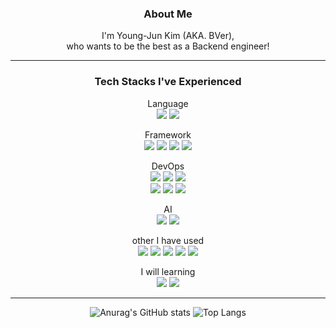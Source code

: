 <div align="center">

### About Me
I'm Young-Jun Kim (AKA. BVer), <br>
who wants to be the best as a Backend engineer!<br>

<hr>

### Tech Stacks I've Experienced
Language<br>
<img src="https://img.shields.io/badge/Java-007396?style=flat&logo=java&logoColor=ffffff"/>
<img src="https://img.shields.io/badge/Python-3776AB?style=flat&logo=python&logoColor=ffffff"/>
<br>

Framework<br>
<img src="https://img.shields.io/badge/Django-092E20?style=flat&logo=django&logoColor=ffffff"/>
<img src="https://img.shields.io/badge/Flask-000000?style=flat&logo=flask&logoColor=ffffff"/>
<img src="https://img.shields.io/badge/Spring-6DB33F?style=flat&logo=spring&logoColor=ffffff"/>
<img src="https://img.shields.io/badge/Spring Boot-6DB33F?style=flat&logo=springboot&logoColor=ffffff"/>
<br>

DevOps<br>
<img src="https://img.shields.io/badge/Docker-2496ED?style=flat&logo=docker&logoColor=ffffff"/>
<img src="https://img.shields.io/badge/AWS-232F3E?style=flat&logo=amazonaws&logoColor=ffffff"/>
<img src="https://img.shields.io/badge/Github Actions-2088FF?style=flat&logo=githubactions&logoColor=ffffff"/>
<br>
<img src="https://img.shields.io/badge/Grafana-F46800?style=flat&logo=grafana&logoColor=ffffff"/>
<img src="https://img.shields.io/badge/Prometheus-E6522C?style=flat&logo=prometheus&logoColor=ffffff"/>
<img src="https://img.shields.io/badge/cAdvisor-34E0A1?style=flat&logo=&logoColor=ffffff"/>
<br>

AI<br>
<img src="https://img.shields.io/badge/Tensorflow-FF6F00?style=flat&logo=tensorflow&logoColor=ffffff"/>
<img src="https://img.shields.io/badge/OpenCV-5C3EE8?style=flat&logo=opencv&logoColor=ffffff"/>
<br>

other I have used<br>
<img src="https://img.shields.io/badge/RabbitMQ-FF6600?style=flat&logo=rabbitmq&logoColor=ffffff"/>
<img src="https://img.shields.io/badge/Celery-37814A?style=flat&logo=celery&logoColor=ffffff"/>
<img src="https://img.shields.io/badge/Redis-DC382D?style=flat&logo=redis&logoColor=ffffff"/>
<img src="https://img.shields.io/badge/NGINX-009639?style=flat&logo=nginx&logoColor=ffffff"/>
<img src="https://img.shields.io/badge/Selenium-43B02A?style=flat&logo=selenium&logoColor=ffffff"/>
<br>

I will learning<br>
<img src="https://img.shields.io/badge/Kotlin-7F52FF?style=flat&logo=kotlin&logoColor=ffffff"/>
<img src="https://img.shields.io/badge/Kubernetes-326CE5?style=flat&logo=kubernetes&logoColor=ffffff"/>
<hr>

![Anurag's GitHub stats](https://github-readme-stats.vercel.app/api?username=0BVer&show_icons=true&theme=calm)
![Top Langs](https://github-readme-stats.vercel.app/api/top-langs/?username=0BVer&layout=compact&theme=calm)

[//]: # ([![wakatime]&#40;https://wakatime.com/badge/user/300bb770-13ef-4b34-9910-601d00003d7d.svg&#41;]&#40;https://wakatime.com/@300bb770-13ef-4b34-9910-601d00003d7d&#41;)

[//]: # (![header]&#40;https://capsule-render.vercel.app/api?type=soft&color=ffffff&height=100&section=header&text=Thanks%20for%20your%20interest!&fontSize=30&fontColor=888888&#41;)

</div>

